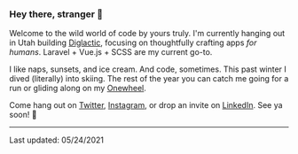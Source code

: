 ### Hey there, stranger 🌊

Welcome to the wild world of code by yours truly. I'm currently hanging out in Utah building [Diglactic](http://github.com/diglactic), focusing on thoughtfully crafting apps _for humans_. Laravel + Vue.js + SCSS are my current go-to.

I like naps, sunsets, and ice cream. And code, sometimes. This past winter I dived (literally) into skiing. The rest of the year you can catch me going for a run or gliding along on my [Onewheel](https://onewheel.com/).

Come hang out on [Twitter](https://twitter.com/ShengSlogar), [Instagram](https://www.instagram.com/shengslogar/), or drop an invite on [LinkedIn](https://www.linkedin.com/in/shengslogar/). See ya soon! 🥰

---
Last updated: 05/24/2021
